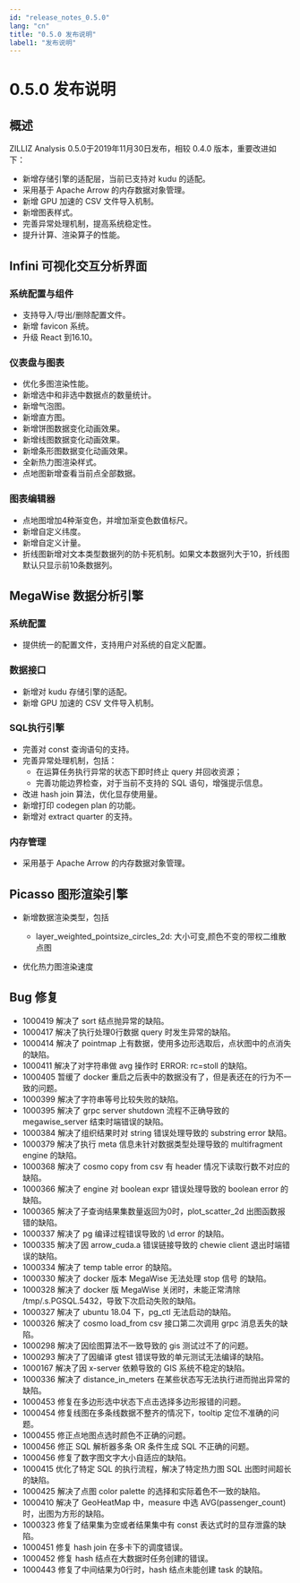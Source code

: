 ```yaml
---
id: "release_notes_0.5.0"
lang: "cn"
title: "0.5.0 发布说明"
label1: "发布说明"
---
```

# 0.5.0 发布说明


## 概述
ZILLIZ Analysis 0.5.0于2019年11月30日发布，相较 0.4.0 版本，重要改进如下：

- 新增存储引擎的适配层，当前已支持对 kudu 的适配。
- 采用基于 Apache Arrow 的内存数据对象管理。
- 新增 GPU 加速的 CSV 文件导入机制。
- 新增图表样式。
- 完善异常处理机制，提高系统稳定性。
- 提升计算、渲染算子的性能。


## Infini 可视化交互分析界面

### 系统配置与组件

- 支持导入/导出/删除配置文件。
- 新增 favicon 系统。
- 升级 React 到16.10。

### 仪表盘与图表

- 优化多图渲染性能。
- 新增选中和非选中数据点的数量统计。
- 新增气泡图。
- 新增直方图。
- 新增饼图数据变化动画效果。
- 新增线图数据变化动画效果。
- 新增条形图数据变化动画效果。
- 全新热力图渲染样式。
- 点地图新增查看当前点全部数据。

### 图表编辑器

- 点地图增加4种渐变色，并增加渐变色数值标尺。
- 新增自定义纬度。
- 新增自定义计量。
- 折线图新增对文本类型数据列的防卡死机制。如果文本数据列大于10，折线图默认只显示前10条数据列。


## MegaWise 数据分析引擎

### 系统配置

- 提供统一的配置文件，支持用户对系统的自定义配置。

### 数据接口

- 新增对 kudu 存储引擎的适配。
- 新增 GPU 加速的 CSV 文件导入机制。

### SQL执行引擎

- 完善对 const 查询语句的支持。
- 完善异常处理机制，包括：
    - 在运算任务执行异常的状态下即时终止 query 并回收资源；
    - 完善功能边界检查，对于当前不支持的 SQL 语句，增强提示信息。
- 改进 hash join 算法，优化显存使用量。
- 新增打印 codegen plan 的功能。
- 新增对 extract quarter 的支持。

### 内存管理

- 采用基于 Apache Arrow 的内存数据对象管理。

## Picasso 图形渲染引擎

- 新增数据渲染类型，包括

    - layer\_weighted\_pointsize\_circles\_2d: 大小可变,颜色不变的带权二维散点图

- 优化热力图渲染速度

## Bug 修复

- 1000419         解决了 sort 结点抛异常的缺陷。
- 1000417         解决了执行处理0行数据 query 时发生异常的缺陷。
- 1000414         解决了 pointmap 上有数据，使用多边形选取后，点状图中的点消失的缺陷。
- 1000411         解决了对字符串做 avg 操作时 ERROR: rc=stoll 的缺陷。
- 1000405         暂缓了 docker 重启之后表中的数据没有了，但是表还在的行为不一致的问题。
- 1000399         解决了字符串等号比较失败的缺陷。
- 1000395         解决了 grpc server shutdown 流程不正确导致的 megawise\_server 结束时端错误的缺陷。
- 1000384         解决了组织结果时对 string 错误处理导致的 substring error 缺陷。
- 1000379         解决了执行 meta 信息未针对数据类型处理导致的 multifragment engine 的缺陷。
- 1000368         解决了 cosmo copy from csv 有 header 情况下读取行数不对应的缺陷。
- 1000366         解决了 engine 对 boolean expr 错误处理导致的 boolean error 的缺陷。
- 1000365         解决了子查询结果集数量返回为0时，plot_scatter\_2d 出图函数报错的缺陷。
- 1000337         解决了 pg 编译过程错误导致的 \d error 的缺陷。
- 1000335         解决了因 arrow\_cuda.a 错误链接导致的 chewie client 退出时端错误的缺陷。
- 1000334         解决了 temp table error 的缺陷。
- 1000330         解决了 docker 版本 MegaWise 无法处理 stop 信号 的缺陷。
- 1000328         解决了 docker 版 MegaWise 关闭时，未能正常清除 /tmp/.s.PGSQL.5432，导致下次启动失败的缺陷。
- 1000327         解决了 ubuntu 18.04 下，pg\_ctl 无法启动的缺陷。
- 1000326         解决了 cosmo load_from csv 接口第二次调用 grpc 消息丢失的缺陷。
- 1000298         解决了因绘图算法不一致导致的 gis 测试过不了的问题。
- 1000293         解决了了因编译 gtest 错误导致的单元测试无法编译的缺陷。
- 1000167         解决了因 x-server 依赖导致的 GIS 系统不稳定的缺陷。
- 1000336         解决了 distance\_in\_meters 在某些状态写无法执行进而抛出异常的缺陷。
- 1000453         修复在多边形选中状态下点击选择多边形报错的问题。
- 1000454         修复线图在多条线数据不整齐的情况下，tooltip 定位不准确的问题。
- 1000455         修正点地图点选时颜色不正确的问题。
- 1000456         修正 SQL 解析器多条 OR 条件生成 SQL 不正确的问题。
- 1000456         修复了数字图文字大小自适应的缺陷。
- 1000415         优化了特定 SQL 的执行流程，解决了特定热力图 SQL 出图时间超长的缺陷。
- 1000425         解决了点图 color palette 的选择和实际着色不一致的缺陷。
- 1000410         解决了 GeoHeatMap 中，measure 中选 AVG(passenger_count) 时，出图为方形的缺陷。
- 1000323         修复了结果集为空或者结果集中有 const 表达式时的显存泄露的缺陷。
- 1000451         修复 hash join 在多卡下的调度错误。
- 1000452         修复 hash 结点在大数据时任务创建的错误。
- 1000443         修复了中间结果为0行时，hash 结点未能创建 task 的缺陷。
